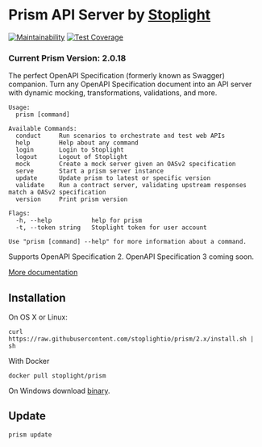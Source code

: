 # Prism API Server by [Stoplight](http://stoplight.io/?utm_source=github&utm_medium=prism)

[![Maintainability](https://api.codeclimate.com/v1/badges/64eb87e8bb92267e322e/maintainability)](https://codeclimate.com/github/stoplightio/prism/maintainability) [![Test Coverage](https://api.codeclimate.com/v1/badges/64eb87e8bb92267e322e/test_coverage)](https://codeclimate.com/github/stoplightio/prism/test_coverage)

### Current Prism Version: 2.0.18

The perfect OpenAPI Specification (formerly known as Swagger) companion. Turn any OpenAPI Specification document into an API server with dynamic mocking, transformations, validations, and more.

```shell
Usage:
  prism [command]

Available Commands:
  conduct     Run scenarios to orchestrate and test web APIs
  help        Help about any command
  login       Login to Stoplight
  logout      Logout of Stoplight
  mock        Create a mock server given an OASv2 specification
  serve       Start a prism server instance
  update      Update prism to latest or specific version
  validate    Run a contract server, validating upstream responses match a OASv2 specification
  version     Print prism version

Flags:
  -h, --help           help for prism
  -t, --token string   Stoplight token for user account

Use "prism [command] --help" for more information about a command.
```

Supports OpenAPI Specification 2. OpenAPI Specification 3 coming soon.

[More documentation](https://docs.stoplight.io/mocking/introduction?utm_source=github&utm_medium=prism)

## Installation

On OS X or Linux:

```
curl https://raw.githubusercontent.com/stoplightio/prism/2.x/install.sh | sh
```

With Docker

```
docker pull stoplight/prism
```

On Windows download [binary](https://github.com/stoplightio/prism/releases).

## Update

```
prism update
```
